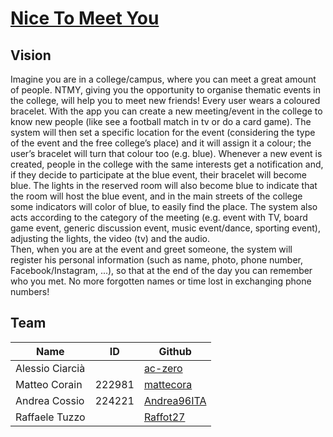 # [Nice To Meet You](https://ami-2018.github.io/NTMY/)
## Vision
Imagine you are in a college/campus, where you can meet a great amount of people. NTMY, giving you the opportunity to organise thematic events in the college, will help you to meet new friends!
Every user wears a coloured bracelet. With the app you can create a new meeting/event in the college to know new people (like see a football match in tv or do a card game). The system will then set a specific location for the event (considering the type of the event and the free college’s place) and it will assign it a colour; the user’s bracelet will turn that colour too (e.g. blue). Whenever a new event is created, people in the college with the same interests get a notification and, if they decide to participate at the blue event, their bracelet will become blue. The lights in the reserved room will also become blue to indicate that the room will host the blue event, and in the main streets of the college some indicators will color of blue, to easily find the place.
The system also acts according to the category of the meeting (e.g. event with TV, board game event, generic discussion event, music event/dance, sporting event), adjusting the lights, the video (tv) and the audio.  
Then, when you are at the event and greet someone, the system will register his personal information (such as name, photo, phone number, Facebook/Instagram, ...), so that at the end of the day you can remember who you met. No more forgotten names or time lost in exchanging phone numbers!
## Team
| Name            | ID     | Github                                        |
| --------------- |--------| --------------------------------------------- |
| Alessio Ciarcià |        | [ac-zero](https://github.com/ac-zero)         |
| Matteo Corain   | 222981 | [mattecora](https://github.com/mattecora)     |
| Andrea Cossio   | 224221 | [Andrea96ITA](https://github.com/Andrea96ITA) |
| Raffaele Tuzzo  |        | [Raffot27](https://github.com/Raffot27)       |